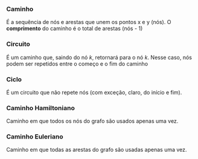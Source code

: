 
### Caminho
É a sequência de nós e arestas que unem os pontos x e y (nós).
O **comprimento** do caminho é o total de arestas (nós - 1)

### Circuito
É um caminho que, saindo do nó *k*, retornará para o nó *k*. Nesse caso, nós podem ser repetidos entre o começo e o fim do caminho

### Ciclo
É um circuito que não repete nós (com exceção, claro, do início e fim).

### Caminho Hamiltoniano
Caminho em que todos os nós do grafo são usados apenas uma vez.

### Caminho Euleriano
Caminho em que todas as arestas do grafo são usadas apenas uma vez.